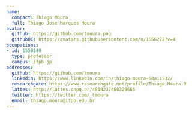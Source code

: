 ```yaml
---
name:
  compact: Thiago Moura
  full: Thiago Jose Marques Moura
avatar:
  github: https://github.com/tmoura.png
  githubUC: https://avatars.githubusercontent.com/u/1556272?v=4
occupations:
- id: 1550140
  type: professor
  campus: ifpb-jp
addresses:
  github: https://github.com/tmoura
  linkedin: https://www.linkedin.com/in/thiago-moura-58a11532/
  researchgate: https://www.researchgate.net/profile/Thiago-Moura-9
  lattes: http://lattes.cnpq.br/4818237460329665
  twitter: https://twitter.com/_tmoura
  email: thiago.moura@ifpb.edu.br
---
```

